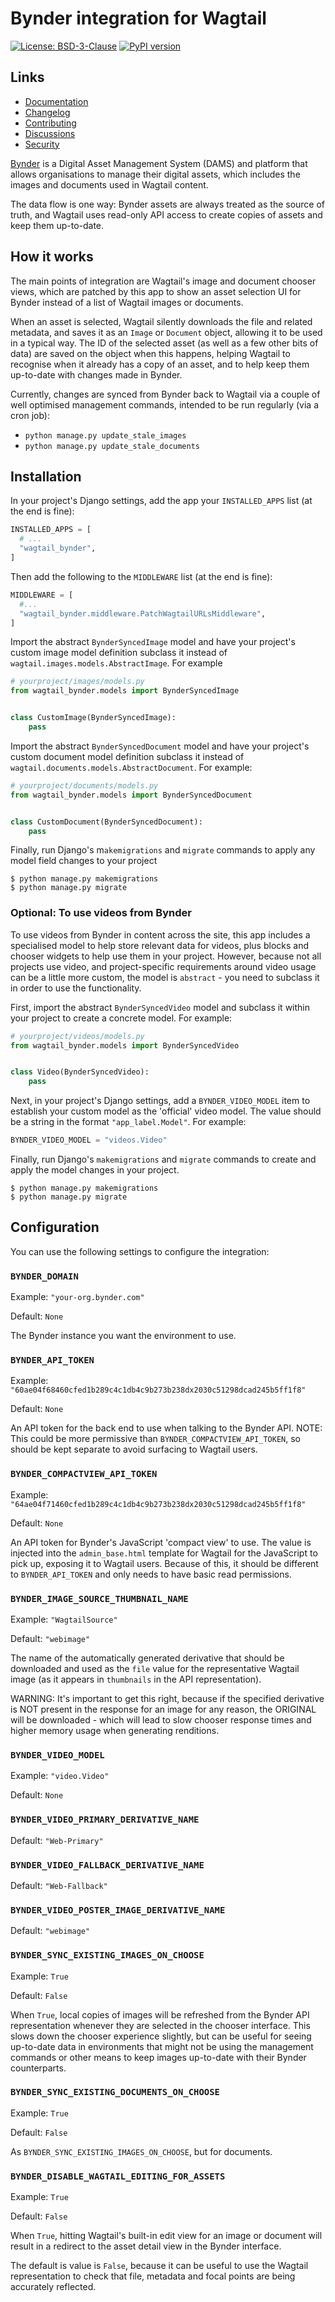 # Bynder integration for Wagtail

[![License: BSD-3-Clause](https://img.shields.io/badge/License-BSD--3--Clause-blue.svg)](https://opensource.org/licenses/BSD-3-Clause)
[![PyPI version](https://img.shields.io/pypi/v/wagtail-bynder.svg?style=flat)](https://pypi.org/project/wagtail-bynder)

## Links

- [Documentation](https://github.com/torchbox/wagtail-bynder/blob/main/README.md)
- [Changelog](https://github.com/torchbox/wagtail-bynder/blob/main/CHANGELOG.md)
- [Contributing](https://github.com/torchbox/wagtail-bynder/blob/main/CONTRIBUTING.md)
- [Discussions](https://github.com/torchbox/wagtail-bynder/discussions)
- [Security](https://github.com/torchbox/wagtail-bynder/security)

[Bynder](https://www.bynder.com) is a Digital Asset Management System (DAMS) and platform that allows organisations 
to manage their digital assets, which includes the images and documents used in Wagtail content.

The data flow is one way: Bynder assets are always treated as the source of truth, and Wagtail uses read-only API access 
to create copies of assets and keep them up-to-date.

## How it works

The main points of integration are Wagtail's image and document chooser views, which are patched by this app to show an 
asset selection UI for Bynder instead of a list of Wagtail images or documents.

When an asset is selected, Wagtail silently downloads the file and related metadata, and saves it as an `Image` or 
`Document` object, allowing it to be used in a typical way. The ID of the selected asset (as well as a few other bits of data) 
are saved on the object when this happens, helping Wagtail to recognise when it already has a copy of an asset, 
and to help keep them up-to-date with changes made in Bynder.

Currently, changes are synced from Bynder back to Wagtail via a couple of well optimised management commands, 
intended to be run regularly (via a cron job):

- `python manage.py update_stale_images`
- `python manage.py update_stale_documents`

## Installation

In your project's Django settings, add the app your `INSTALLED_APPS` list (at the end is fine):

```python
INSTALLED_APPS = [
  # ...
  "wagtail_bynder",
]
```

Then add the following to the `MIDDLEWARE` list (at the end is fine):

```python
MIDDLEWARE = [
  #...
  "wagtail_bynder.middleware.PatchWagtailURLsMiddleware",
]
```

Import the abstract `BynderSyncedImage` model and have your project's custom image model definition subclass it instead 
of `wagtail.images.models.AbstractImage`. For example

```python
# yourproject/images/models.py
from wagtail_bynder.models import BynderSyncedImage


class CustomImage(BynderSyncedImage):
    pass
```

Import the abstract `BynderSyncedDocument` model and have your project's custom document model definition subclass it instead of 
`wagtail.documents.models.AbstractDocument`. For example:

```python
# yourproject/documents/models.py
from wagtail_bynder.models import BynderSyncedDocument


class CustomDocument(BynderSyncedDocument):
    pass
```

Finally, run Django's m`akemigrations` and `migrate` commands to apply any model field changes to your project

```shell
$ python manage.py makemigrations
$ python manage.py migrate
```

### Optional: To use videos from Bynder

To use videos from Bynder in content across the site, this app includes a specialised model to help store relevant data for videos, 
plus blocks and chooser widgets to help use them in your project. However, because not all projects use video, 
and project-specific requirements around video usage can be a little more custom, 
the model is `abstract` - you need to subclass it in order to use the functionality.

First, import the abstract `BynderSyncedVideo` model and subclass it within your project to create a concrete model. 
For example:

```python
# yourproject/videos/models.py
from wagtail_bynder.models import BynderSyncedVideo


class Video(BynderSyncedVideo):
    pass
```

Next, in your project's Django settings, add a `BYNDER_VIDEO_MODEL` item to establish your custom model as the 'official' 
video model. The value should be a string in the format `"app_label.Model"`. For example:

```python
BYNDER_VIDEO_MODEL = "videos.Video"
```

Finally, run Django's `makemigrations` and `migrate` commands to create and apply the model changes in your project.

```shell
$ python manage.py makemigrations
$ python manage.py migrate
```

## Configuration

You can use the following settings to configure the integration:

### `BYNDER_DOMAIN`

Example: `"your-org.bynder.com"`

Default: `None`

The Bynder instance you want the environment to use.

### `BYNDER_API_TOKEN`

Example: `"60ae04f68460cfed1b289c4c1db4c9b273b238dx2030c51298dcad245b5ff1f8"`

Default: `None`

An API token for the back end to use when talking to the Bynder API.
NOTE: This could be more permissive than `BYNDER_COMPACTVIEW_API_TOKEN`, so should be kept separate to avoid surfacing to Wagtail users.

### `BYNDER_COMPACTVIEW_API_TOKEN`

Example: `"64ae04f71460cfed1b289c4c1db4c9b273b238dx2030c51298dcad245b5ff1f8"`

Default: `None`

An API token for Bynder's JavaScript 'compact view' to use. The value is injected into the `admin_base.html` template for Wagtail 
for the JavaScript to pick up, exposing it to Wagtail users. Because of this, it should be different to `BYNDER_API_TOKEN` 
and only needs to have basic read permissions.

### `BYNDER_IMAGE_SOURCE_THUMBNAIL_NAME`

Example: `"WagtailSource"`

Default: `"webimage"`

The name of the automatically generated derivative that should be downloaded and used as the `file` value for the 
representative Wagtail image (as it appears in `thumbnails` in the API representation).

WARNING: It's important to get this right, because if the specified derivative is NOT present in the response for an 
image for any reason, the ORIGINAL will be downloaded - which will lead to slow chooser response times and higher memory 
usage when generating renditions.

### `BYNDER_VIDEO_MODEL`

Example: `"video.Video"`

Default: `None`

### `BYNDER_VIDEO_PRIMARY_DERIVATIVE_NAME`

Default: `"Web-Primary"`

### `BYNDER_VIDEO_FALLBACK_DERIVATIVE_NAME`

Default: `"Web-Fallback"`

### `BYNDER_VIDEO_POSTER_IMAGE_DERIVATIVE_NAME`

Default: `"webimage"`

### `BYNDER_SYNC_EXISTING_IMAGES_ON_CHOOSE`

Example: `True`

Default: `False`

When `True`, local copies of images will be refreshed from the Bynder API representation whenever they are selected in 
the chooser interface. This slows down the chooser experience slightly, but can be useful for seeing up-to-date data in 
environments that might not be using the management commands or other means to keep images up-to-date with their Bynder counterparts.

### `BYNDER_SYNC_EXISTING_DOCUMENTS_ON_CHOOSE`

Example: `True`

Default: `False`

As `BYNDER_SYNC_EXISTING_IMAGES_ON_CHOOSE`, but for documents.

### `BYNDER_DISABLE_WAGTAIL_EDITING_FOR_ASSETS`

Example: `True`

Default: `False`

When `True`, hitting Wagtail's built-in edit view for an image or document will result in a redirect to the asset 
detail view in the Bynder interface.

The default is value is `False`, because it can be useful to use the Wagtail representation to check that file, metadata 
and focal points are being accurately reflected.
